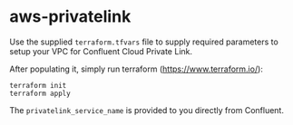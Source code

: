 # aws-privatelink

Use the supplied `terraform.tfvars` file to supply required parameters to
setup your VPC for Confluent Cloud Private Link.

After populating it, simply run terraform (https://www.terraform.io/):

    terraform init
    terraform apply

The `privatelink_service_name` is provided to you directly from Confluent.
